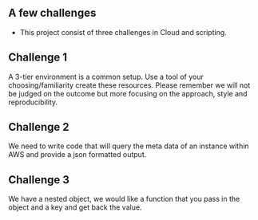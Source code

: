 ## A few challenges
- This project consist of three challenges in Cloud and scripting.

## Challenge 1

A 3-tier environment is a common setup. Use a tool of your choosing/familiarity create these resources. Please remember we will not be judged on the outcome but more focusing on the approach, style and reproducibility.

## Challenge 2

We need to write code that will query the meta data of an instance within AWS and provide a json formatted output.
  

## Challenge 3

We have a nested object, we would like a function that you pass in the object and a key and get back the value.
